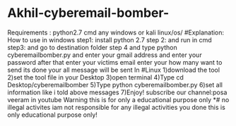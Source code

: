 # Akhil-cyberemail-bomber-
Requirements :
python2.7
cmd
any windows or kali linux/os/
#Explanation:
How to use in windows 
step1:
install python 2.7
step 2:
and run in cmd 
step3:
and go to destination folder 
step 4
and type python cyberemailbomber.py
and enter your gmail address
and enter your password
after that 
enter your victims email
enter your how many want to send 
its done 
your all message will be sent 
In #Linux
1)download the tool
2)set the tool file in your Desktop
3)open terminal
4)Type cd Desktop/cyberemailbomber
5)Type python cyberemailbomber.py
6)set all information like i told above messages
7)Enjoy!
subscribe our channel:posa veeram in youtube
Warning this is for only a educational purpose only *# no illegal activites 
iam not responsible for any illegal activities you done this is only educational purpose only!
